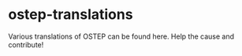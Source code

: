 # ostep-translations
Various translations of OSTEP can be found here. Help the cause and contribute!
